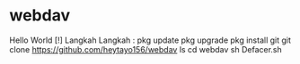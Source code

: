 # webdav
Hello World [!]
Langkah Langkah :
pkg update 
pkg upgrade
pkg install git
git clone https://github.com/heytayo156/webdav
ls
cd webdav
sh Defacer.sh
